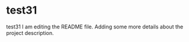 # test31
test31
I am editing the README file. Adding some more details about the project description.
